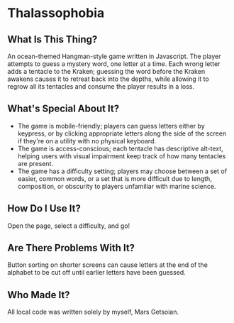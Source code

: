 # Thalassophobia

## What Is This Thing?
An ocean-themed Hangman-style game written in Javascript. The player attempts to guess a mystery word, one letter at a time. Each wrong letter adds a tentacle to the Kraken; guessing the word before the Kraken awakens causes it to retreat back into the depths, while allowing it to regrow all its tentacles and consume the player results in a loss.

## What's Special About It?
- The game is mobile-friendly; players can guess letters either by keypress, or by clicking appropriate letters along the side of the screen if they're on a utility with no physical keyboard.
- The game is access-conscious; each tentacle has descriptive alt-text, helping users with visual impairment keep track of how many tentacles are present.
- The game has a difficulty setting; players may choose between a set of easier, common words, or a set that is more difficult due to length, composition, or obscurity to players unfamiliar with marine science.

## How Do I Use It?
Open the page, select a difficulty, and go!

## Are There Problems With It?
Button sorting on shorter screens can cause letters at the end of the alphabet to be cut off until earlier letters have been guessed.

## Who Made It?
All local code was written solely by myself, Mars Getsoian.

